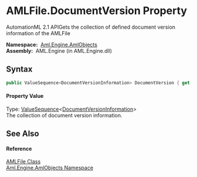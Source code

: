 AMLFile.DocumentVersion Property
================================
AutomationML 2.1 APIGets the collection of defined document version information of the AMLFile

  **Namespace:**  [Aml.Engine.AmlObjects][1]  
  **Assembly:**  AML.Engine (in AML.Engine.dll)

Syntax
------

```csharp
public ValueSequence<DocumentVersionInformation> DocumentVersion { get; }
```

#### Property Value
Type: [ValueSequence][2]&lt;[DocumentVersionInformation][3]>  
 The collection of document version information. 

See Also
--------

#### Reference
[AMLFile Class][4]  
[Aml.Engine.AmlObjects Namespace][1]  

[1]: ../README.md
[2]: ../../Aml.Engine.CAEX/ValueSequence_1/README.md
[3]: ../DocumentVersionInformation/README.md
[4]: README.md
[5]: https://www.automationml.org
[6]: ../../icons/logoShade.png